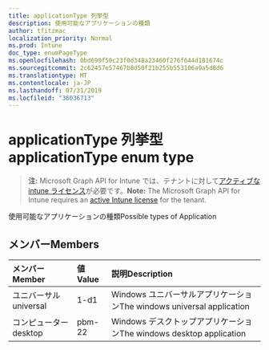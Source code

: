 ```yaml
---
title: applicationType 列挙型
description: 使用可能なアプリケーションの種類
author: tfitzmac
localization_priority: Normal
ms.prod: Intune
doc_type: enumPageType
ms.openlocfilehash: 0bd699f50c23f0d348a23460f276f644d181674c
ms.sourcegitcommit: 2c62457e57467b8d50f21b255b553106a9a5d8d6
ms.translationtype: MT
ms.contentlocale: ja-JP
ms.lasthandoff: 07/31/2019
ms.locfileid: "36036713"
---
```

# <a name="applicationtype-enum-type"></a><span data-ttu-id="98d0a-103">applicationType 列挙型</span><span class="sxs-lookup"><span data-stu-id="98d0a-103">applicationType enum type</span></span>

> <span data-ttu-id="98d0a-104">**注:** Microsoft Graph API for Intune では、テナントに対して[アクティブな intune ライセンス](https://go.microsoft.com/fwlink/?linkid=839381)が必要です。</span><span class="sxs-lookup"><span data-stu-id="98d0a-104">**Note:** The Microsoft Graph API for Intune requires an [active Intune license](https://go.microsoft.com/fwlink/?linkid=839381) for the tenant.</span></span>

<span data-ttu-id="98d0a-105">使用可能なアプリケーションの種類</span><span class="sxs-lookup"><span data-stu-id="98d0a-105">Possible types of Application</span></span>

## <a name="members"></a><span data-ttu-id="98d0a-106">メンバー</span><span class="sxs-lookup"><span data-stu-id="98d0a-106">Members</span></span>
|<span data-ttu-id="98d0a-107">メンバー</span><span class="sxs-lookup"><span data-stu-id="98d0a-107">Member</span></span>|<span data-ttu-id="98d0a-108">値</span><span class="sxs-lookup"><span data-stu-id="98d0a-108">Value</span></span>|<span data-ttu-id="98d0a-109">説明</span><span class="sxs-lookup"><span data-stu-id="98d0a-109">Description</span></span>|
|:---|:---|:---|
|<span data-ttu-id="98d0a-110">ユニバーサル</span><span class="sxs-lookup"><span data-stu-id="98d0a-110">universal</span></span>|<span data-ttu-id="98d0a-111">1-d</span><span class="sxs-lookup"><span data-stu-id="98d0a-111">1</span></span>|<span data-ttu-id="98d0a-112">Windows ユニバーサルアプリケーション</span><span class="sxs-lookup"><span data-stu-id="98d0a-112">The windows universal application</span></span>|
|<span data-ttu-id="98d0a-113">コンピューター</span><span class="sxs-lookup"><span data-stu-id="98d0a-113">desktop</span></span>|<span data-ttu-id="98d0a-114">pbm-2</span><span class="sxs-lookup"><span data-stu-id="98d0a-114">2</span></span>|<span data-ttu-id="98d0a-115">Windows デスクトップアプリケーション</span><span class="sxs-lookup"><span data-stu-id="98d0a-115">The windows desktop application</span></span>|



